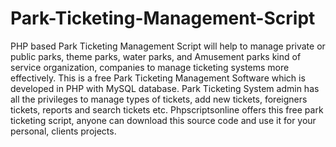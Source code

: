 # Park-Ticketing-Management-Script
PHP based Park Ticketing Management Script will help to manage private or public parks, theme parks, water parks, and Amusement parks kind of service organization, companies to manage ticketing systems more effectively. This is a free Park Ticketing Management Software which is developed in PHP with MySQL database. Park Ticketing System admin has all the privileges to manage types of tickets, add new tickets, foreigners tickets, reports and search tickets etc. Phpscriptsonline offers this free park ticketing script, anyone can download this source code and use it for your personal, clients projects.
